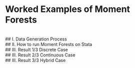 # Worked Examples of Moment Forests


<br>
## I. Data Generation Process




<br>
## II. How to run Moment Forests on Stata





<br>
## III. Result 1/3 Discrete Case




<br>
## III. Result 2/3 Continuous Case





<br>
## III. Result 3/3 Hybrid Case















